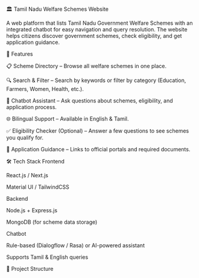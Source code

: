 🏛️ Tamil Nadu Welfare Schemes Website

A web platform that lists Tamil Nadu Government Welfare Schemes with an integrated chatbot for easy navigation and query resolution. The website helps citizens discover government schemes, check eligibility, and get application guidance.



🚀 Features

📋 Scheme Directory – Browse all welfare schemes in one place.

🔍 Search & Filter – Search by keywords or filter by category (Education, Farmers, Women, Health, etc.).

🤖 Chatbot Assistant – Ask questions about schemes, eligibility, and application process.

🌐 Bilingual Support – Available in English & Tamil.

✅ Eligibility Checker (Optional) – Answer a few questions to see schemes you qualify for.

🔗 Application Guidance – Links to official portals and required documents.



🛠️ Tech Stack
Frontend

React.js / Next.js

Material UI / TailwindCSS

Backend

Node.js + Express.js

MongoDB (for scheme data storage)

Chatbot

Rule-based (Dialogflow / Rasa) or AI-powered assistant

Supports Tamil & English queries


📂 Project Structure